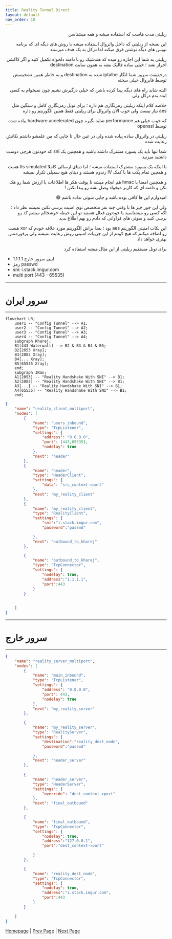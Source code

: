 ```yaml
---
title: Reality Tunnel Direct
layout: default
nav_order: 10
---
```


<p dir="rtl">
ریلیتی مدت هاست که استفاده میشه و همه میشناسن
</p>

<p dir="rtl">
این نسخه از ریلیتی که داخل واتروال استفاده میشه با روش های دیگه ای که برنامه نویس های دیگه نوشتن فرق میکنه اما درکل به یک هدف میرسند
</p>

<p dir="rtl">
ریلیتی به شما این اجازه رو میده که هندشیک رو با دامنه دلخواه تکمیل کنید و اگر کاکشن احراز نشد ؛ خیلی ساده فالبک بشه به همون سایت destination
</p>

<p dir="rtl">
درحقیقت سرور شما انگار iptalbe شده به destination و به خاطر همین تشخیصش توسط فایروال خیلی سخته
</p>

<p dir="rtl">
البته شاید راه های دیگه پیدا کرده باشن که خیلی درگیرش نشیم چون نمیخوام به کسی ایده بدم درکل ولی
</p>

<p dir="rtl">
خلاصه کلام اینکه ریلیتی رمزنگاری هم داره ؛ برای تونل رمزنگاری کامل و سنگین مثل aes نیاز نیست ولی خوب الان واتروال برای ریلیتی فقط همین الگوریتم رو داره
</p>

<p dir="rtl">
که خوب خیلی هم performance شاید نگیره چون hardware accelerated پیاده شده توسط openssl
</p>

<p dir="rtl">
ریلیتی در واتروال ساده پیاده شده ولی در عین حال تا جایی که من علمشو داشتم نکاتش رعایت شده 
</p>

<p dir="rtl">
شما تنها باید یک پسورد مشترک داشته باشید و همچنین یک sni که خودتون هرچی دوست داشتید میزنید
</p>

<p dir="rtl">
با اینکه یک پسورد مشترک استفاده میشه ؛ اما دیتای ارسالی کاملا tls simulated هست و همچین تمام پکت ها با کمک IV رندوم هستند و دیتای هیچ سمپلی تکرار نمیشه 
</p>

<p dir="rtl">
و همچنین امضا با hmac هم انجام میشه تا یوقت هکر ها اطلاعات با ارزش شما رو هک نکن و دامنه ای که کاربر میخواد وصل بشه رو پیدا نکنن !
</p>

<p dir="rtl">
امیدوارم این ها کافی بوده باشه و جایی سوتی نداده باشم 😁
</p>

<p dir="rtl">
ولی این جور چیز ها تا وقتی چند نفر متخصص توی امنیت برسی نکنن نمیشه نظر داد ؛ اگه کسی رو میشناسید یا خودتون فعال هستید تو این حیطه خوشحالم میشم 
کد رو برسی کنید و سوتی های فراوانی که دادم رو بهم اطلاع بدید
</p>

<p dir="rtl">
این نکات امنیتی الگوریتم aes بود ؛ بعدا براش الگوریتم مورد علاقه خودم که xor هست رو اضافه میکنم که هیچ کودم از این جزییات امنیتی روش رعایت نمیشه ولی پرفورمنس بهتری خواهد داد
</p>


<p dir="rtl">
برای تونل مستقیم ریلیتی از این مثال میشه استفاده کرد
</p>


- ایپی سرور خارج 1.1.1.1
- رمز passwd
- sni: i.stack.imgur.com
- multi port (443 - 65535)

* * *

# سرور ایران

* * *


```mermaid
flowchart LR;
    user1 -- "Config Tunnel" --> A1;
    user2 -- "Config Tunnel" --> A2;
    user3 -- "Config Tunnel" --> A3;
    user4 -- "Config Tunnel" --> A4;
    subgraph Kharej;
    B1[443 Waterwall] --> B2 & B3 & B4 & B5;
    B2[2053 Xray];
    B3[2083 Xray];
    B4[... Xray];
    B5[65535 Xray];
    end;
    subgraph IRan;
    A1[2053] -- "Reality Handshake With SNI" --> B1;
    A2[2083] -- "Reality Handshake With SNI" --> B1;
    A3[...] -- "Reality Handshake With SNI" --> B1;
    A4[65535] -- "Reality Handshake With SNI" --> B1;
    end;
```


```json
{
    "name": "reality_client_multiport",
    "nodes": [
        {
            "name": "users_inbound",
            "type": "TcpListener",
            "settings": {
                "address": "0.0.0.0",
                "port": [443,65535],
                "nodelay": true
            },
            "next": "header"
        },
        {
            "name": "header",
            "type": "HeaderClient",
            "settings": {
                "data": "src_context->port"
            },
            "next": "my_reality_client"
        },
        {
            "name": "my_reality_client",
            "type": "RealityClient",
            "settings": {
                "sni":"i.stack.imgur.com",
                "password":"passwd"

            },
            "next": "outbound_to_kharej"
        },

        {
            "name": "outbound_to_kharej",
            "type": "TcpConnector",
            "settings": {
                "nodelay": true,
                "address":"1.1.1.1",
                "port":443
            }
        }
     
      
    ]
}
```

* * *

# سرور خارج


* * *

```json
{
    "name": "reality_server_multiport",
    "nodes": [
        {
            "name": "main_inbound",
            "type": "TcpListener",
            "settings": {
                "address": "0.0.0.0",
                "port": 443,
                "nodelay": true
            },
            "next": "my_reality_server"
        },

        {
            "name": "my_reality_server",
            "type": "RealityServer",
            "settings": {
                "destination":"reality_dest_node",
                "password":"passwd"

            },
            "next": "header_server"
        },
        
        {
            "name": "header_server",
            "type": "HeaderServer",
            "settings": {
                "override": "dest_context->port"
            },
            "next": "final_outbound"
        },

        {
            "name": "final_outbound",
            "type": "TcpConnector",
            "settings": {
                "nodelay": true,
                "address":"127.0.0.1",
                "port":"dest_context->port"

            }
        },

        {
            "name": "reality_dest_node",
            "type": "TcpConnector",
            "settings": {
                "nodelay": true,
                "address":"i.stack.imgur.com",
                "port":443
            }
        }
      
    ]
}
```




[Homepage](.) | [Prev Page](Reverse-Tunnel) | [Next Page](Reality-Reverse-Tunnel)
